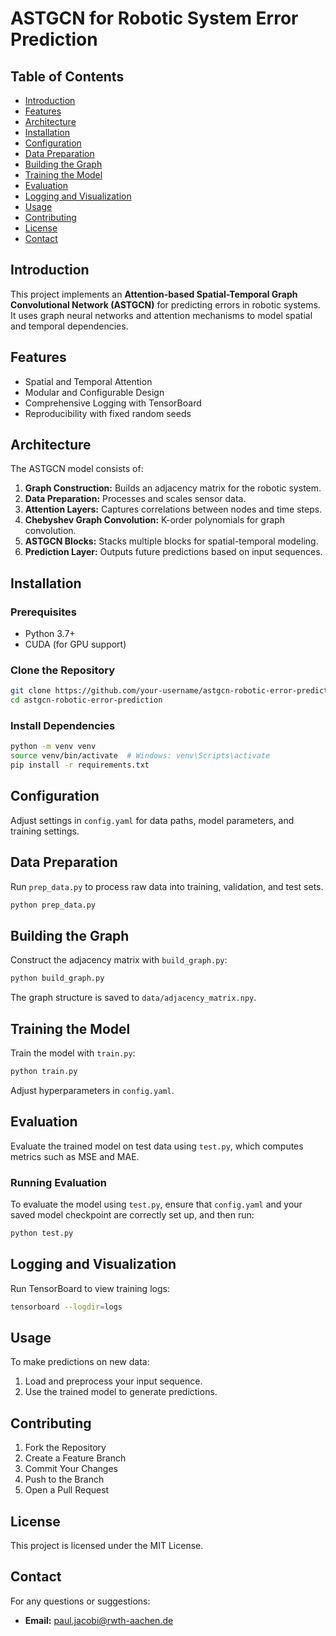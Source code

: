 # ASTGCN for Robotic System Error Prediction

## Table of Contents
- [Introduction](#introduction)
- [Features](#features)
- [Architecture](#architecture)
- [Installation](#installation)
- [Configuration](#configuration)
- [Data Preparation](#data-preparation)
- [Building the Graph](#building-the-graph)
- [Training the Model](#training-the-model)
- [Evaluation](#evaluation)
- [Logging and Visualization](#logging-and-visualization)
- [Usage](#usage)
- [Contributing](#contributing)
- [License](#license)
- [Contact](#contact)

## Introduction
This project implements an **Attention-based Spatial-Temporal Graph Convolutional Network (ASTGCN)** for predicting errors in robotic systems. It uses graph neural networks and attention mechanisms to model spatial and temporal dependencies.

## Features
- Spatial and Temporal Attention
- Modular and Configurable Design
- Comprehensive Logging with TensorBoard
- Reproducibility with fixed random seeds

## Architecture
The ASTGCN model consists of:
1. **Graph Construction:** Builds an adjacency matrix for the robotic system.
2. **Data Preparation:** Processes and scales sensor data.
3. **Attention Layers:** Captures correlations between nodes and time steps.
4. **Chebyshev Graph Convolution:** K-order polynomials for graph convolution.
5. **ASTGCN Blocks:** Stacks multiple blocks for spatial-temporal modeling.
6. **Prediction Layer:** Outputs future predictions based on input sequences.

## Installation
### Prerequisites
- Python 3.7+
- CUDA (for GPU support)

### Clone the Repository
```bash
git clone https://github.com/your-username/astgcn-robotic-error-prediction.git
cd astgcn-robotic-error-prediction
```

### Install Dependencies
```bash
python -m venv venv
source venv/bin/activate  # Windows: venv\Scripts\activate
pip install -r requirements.txt
```

## Configuration
Adjust settings in `config.yaml` for data paths, model parameters, and training settings.

## Data Preparation
Run `prep_data.py` to process raw data into training, validation, and test sets.

```bash
python prep_data.py
```

## Building the Graph
Construct the adjacency matrix with `build_graph.py`:
```bash
python build_graph.py
```
The graph structure is saved to `data/adjacency_matrix.npy`.

## Training the Model
Train the model with `train.py`:
```bash
python train.py
```
Adjust hyperparameters in `config.yaml`.

## Evaluation
Evaluate the trained model on test data using `test.py`, which computes metrics such as MSE and MAE.

### Running Evaluation
To evaluate the model using `test.py`, ensure that `config.yaml` and your saved model checkpoint are correctly set up, and then run:
```bash
python test.py
```

## Logging and Visualization
Run TensorBoard to view training logs:
```bash
tensorboard --logdir=logs
```

## Usage
To make predictions on new data:
1. Load and preprocess your input sequence.
2. Use the trained model to generate predictions.

## Contributing
1. Fork the Repository
2. Create a Feature Branch
3. Commit Your Changes
4. Push to the Branch
5. Open a Pull Request

## License
This project is licensed under the MIT License.

## Contact
For any questions or suggestions:
- **Email:** paul.jacobi@rwth-aachen.de
  

  




